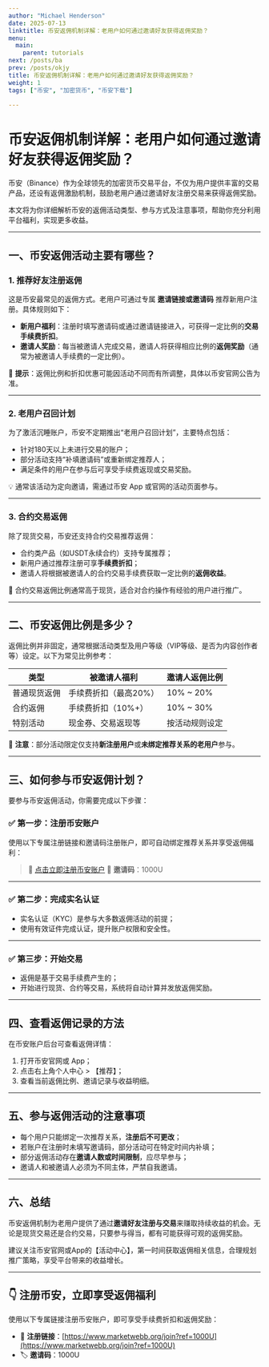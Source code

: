```yaml
---
author: "Michael Henderson"
date: 2025-07-13
linktitle: 币安返佣机制详解：老用户如何通过邀请好友获得返佣奖励？
menu:
  main:
    parent: tutorials
next: /posts/ba
prev: /posts/okjy
title: 币安返佣机制详解：老用户如何通过邀请好友获得返佣奖励？
weight: 1
tags: ["币安", "加密货币", "币安下载"]

---
```


# 币安返佣机制详解：老用户如何通过邀请好友获得返佣奖励？

币安（Binance）作为全球领先的加密货币交易平台，不仅为用户提供丰富的交易产品，还设有返佣激励机制，鼓励老用户通过邀请好友注册交易来获得返佣奖励。

本文将为你详细解析币安的返佣活动类型、参与方式及注意事项，帮助你充分利用平台福利，实现更多收益。

---

## 一、币安返佣活动主要有哪些？

### 1. 推荐好友注册返佣

这是币安最常见的返佣方式。老用户可通过专属 **邀请链接或邀请码** 推荐新用户注册。具体规则如下：

* **新用户福利**：注册时填写邀请码或通过邀请链接进入，可获得一定比例的**交易手续费折扣**。
* **邀请人奖励**：每当被邀请人完成交易，邀请人将获得相应比例的**返佣奖励**（通常为被邀请人手续费的一定比例）。

📌 **提示**：返佣比例和折扣优惠可能因活动不同而有所调整，具体以币安官网公告为准。

---

### 2. 老用户召回计划

为了激活沉睡账户，币安不定期推出“老用户召回计划”，主要特点包括：

* 针对180天以上未进行交易的账户；
* 部分活动支持“补填邀请码”或重新绑定推荐人；
* 满足条件的用户在参与后可享受手续费返现或交易奖励。

💡 通常该活动为定向邀请，需通过币安 App 或官网的活动页面参与。

---

### 3. 合约交易返佣

除了现货交易，币安还支持合约交易推荐返佣：

* 合约类产品（如USDT永续合约）支持专属推荐；
* 新用户通过推荐注册可享**手续费折扣**；
* 邀请人将根据被邀请人的合约交易手续费获取一定比例的**返佣收益**。

🎯 合约交易返佣比例通常高于现货，适合对合约操作有经验的用户进行推广。

---

## 二、币安返佣比例是多少？

返佣比例并非固定，通常根据活动类型及用户等级（VIP等级、是否为内容创作者等）设定。以下为常见比例参考：

| 类型     | 被邀请人福利       | 邀请人返佣比例    |
| ------ | ------------ | ---------- |
| 普通现货返佣 | 手续费折扣（最高20%） | 10% \~ 20% |
| 合约返佣   | 手续费折扣（10%+）  | 10% \~ 30% |
| 特别活动   | 现金券、交易返现等    | 按活动规则设定    |

📢 **注意**：部分活动限定仅支持**新注册用户**或**未绑定推荐关系的老用户**参与。

---

## 三、如何参与币安返佣计划？

要参与币安返佣活动，你需要完成以下步骤：

### ✅ 第一步：注册币安账户

使用以下专属注册链接和邀请码注册账户，即可自动绑定推荐关系并享受返佣福利：

> 🔗 [点击立即注册币安账户](https://www.marketwebb.org/join?ref=1000U)
> 🎁 **邀请码**：1000U

---

### ✅ 第二步：完成实名认证

* 实名认证（KYC）是参与大多数返佣活动的前提；
* 使用有效证件完成认证，提升账户权限和安全性。

---

### ✅ 第三步：开始交易

* 返佣是基于交易手续费产生的；
* 开始进行现货、合约等交易，系统将自动计算并发放返佣奖励。

---

## 四、查看返佣记录的方法

在币安账户后台可查看返佣详情：

1. 打开币安官网或 App；
2. 点击右上角个人中心 > 【推荐】；
3. 查看当前返佣比例、邀请记录与收益明细。

---

## 五、参与返佣活动的注意事项

* 每个用户只能绑定一次推荐关系，**注册后不可更改**；
* 若账户在注册时未填写邀请码，部分活动可在特定时间内补填；
* 部分返佣活动存在**邀请人数或时间限制**，应尽早参与；
* 邀请人和被邀请人必须为不同主体，严禁自我邀请。

---

## 六、总结

币安返佣机制为老用户提供了通过**邀请好友注册与交易**来赚取持续收益的机会。无论是现货交易还是合约交易，只要参与得当，都有可能获得可观的返佣奖励。

建议关注币安官网或App的【活动中心】，第一时间获取返佣相关信息，合理规划推广策略，享受平台带来的收益增长。

---

## 👇 注册币安，立即享受返佣福利

使用以下专属链接注册币安账户，即可享受手续费折扣和返佣奖励：

* 🔗 **注册链接**：[https://www.marketwebb.org/join?ref=1000U](https://www.marketwebb.org/join?ref=1000U)
* 🏷️ **邀请码**：1000U
